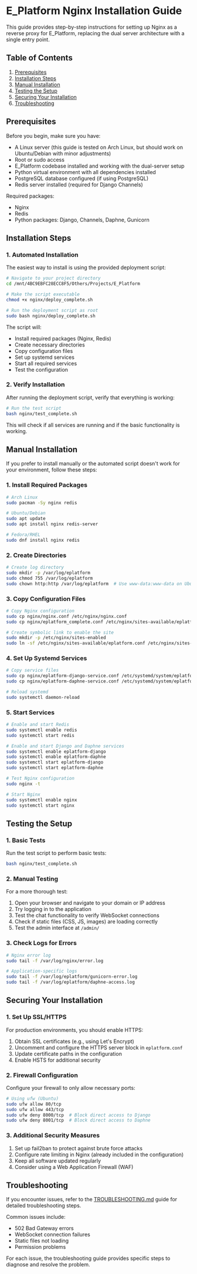 # E_Platform Nginx Installation Guide

This guide provides step-by-step instructions for setting up Nginx as a reverse proxy for E_Platform, replacing the dual server architecture with a single entry point.

## Table of Contents

1. [Prerequisites](#prerequisites)
2. [Installation Steps](#installation-steps)
3. [Manual Installation](#manual-installation)
4. [Testing the Setup](#testing-the-setup)
5. [Securing Your Installation](#securing-your-installation)
6. [Troubleshooting](#troubleshooting)

## Prerequisites

Before you begin, make sure you have:

- A Linux server (this guide is tested on Arch Linux, but should work on Ubuntu/Debian with minor adjustments)
- Root or sudo access
- E_Platform codebase installed and working with the dual-server setup
- Python virtual environment with all dependencies installed
- PostgreSQL database configured (if using PostgreSQL)
- Redis server installed (required for Django Channels)

Required packages:
- Nginx
- Redis
- Python packages: Django, Channels, Daphne, Gunicorn

## Installation Steps

### 1. Automated Installation

The easiest way to install is using the provided deployment script:

```bash
# Navigate to your project directory
cd /mnt/4BC9EBFC28ECC8F5/Others/Projects/E_Platform

# Make the script executable
chmod +x nginx/deploy_complete.sh

# Run the deployment script as root
sudo bash nginx/deploy_complete.sh
```

The script will:
- Install required packages (Nginx, Redis)
- Create necessary directories
- Copy configuration files
- Set up systemd services
- Start all required services
- Test the configuration

### 2. Verify Installation

After running the deployment script, verify that everything is working:

```bash
# Run the test script
bash nginx/test_complete.sh
```

This will check if all services are running and if the basic functionality is working.

## Manual Installation

If you prefer to install manually or the automated script doesn't work for your environment, follow these steps:

### 1. Install Required Packages

```bash
# Arch Linux
sudo pacman -Sy nginx redis

# Ubuntu/Debian
sudo apt update
sudo apt install nginx redis-server

# Fedora/RHEL
sudo dnf install nginx redis
```

### 2. Create Directories

```bash
# Create log directory
sudo mkdir -p /var/log/eplatform
sudo chmod 755 /var/log/eplatform
sudo chown http:http /var/log/eplatform  # Use www-data:www-data on Ubuntu/Debian
```

### 3. Copy Configuration Files

```bash
# Copy Nginx configuration
sudo cp nginx/nginx.conf /etc/nginx/nginx.conf
sudo cp nginx/eplatform_complete.conf /etc/nginx/sites-available/eplatform.conf

# Create symbolic link to enable the site
sudo mkdir -p /etc/nginx/sites-enabled
sudo ln -sf /etc/nginx/sites-available/eplatform.conf /etc/nginx/sites-enabled/eplatform.conf
```

### 4. Set Up Systemd Services

```bash
# Copy service files
sudo cp nginx/eplatform-django-service.conf /etc/systemd/system/eplatform-django.service
sudo cp nginx/eplatform-daphne-service.conf /etc/systemd/system/eplatform-daphne.service

# Reload systemd
sudo systemctl daemon-reload
```

### 5. Start Services

```bash
# Enable and start Redis
sudo systemctl enable redis
sudo systemctl start redis

# Enable and start Django and Daphne services
sudo systemctl enable eplatform-django
sudo systemctl enable eplatform-daphne
sudo systemctl start eplatform-django
sudo systemctl start eplatform-daphne

# Test Nginx configuration
sudo nginx -t

# Start Nginx
sudo systemctl enable nginx
sudo systemctl start nginx
```

## Testing the Setup

### 1. Basic Tests

Run the test script to perform basic tests:

```bash
bash nginx/test_complete.sh
```

### 2. Manual Testing

For a more thorough test:

1. Open your browser and navigate to your domain or IP address
2. Try logging in to the application
3. Test the chat functionality to verify WebSocket connections
4. Check if static files (CSS, JS, images) are loading correctly
5. Test the admin interface at `/admin/`

### 3. Check Logs for Errors

```bash
# Nginx error log
sudo tail -f /var/log/nginx/error.log

# Application-specific logs
sudo tail -f /var/log/eplatform/gunicorn-error.log
sudo tail -f /var/log/eplatform/daphne-access.log
```

## Securing Your Installation

### 1. Set Up SSL/HTTPS

For production environments, you should enable HTTPS:

1. Obtain SSL certificates (e.g., using Let's Encrypt)
2. Uncomment and configure the HTTPS server block in `eplatform.conf`
3. Update certificate paths in the configuration
4. Enable HSTS for additional security

### 2. Firewall Configuration

Configure your firewall to only allow necessary ports:

```bash
# Using ufw (Ubuntu)
sudo ufw allow 80/tcp
sudo ufw allow 443/tcp
sudo ufw deny 8000/tcp  # Block direct access to Django
sudo ufw deny 8001/tcp  # Block direct access to Daphne
```

### 3. Additional Security Measures

1. Set up fail2ban to protect against brute force attacks
2. Configure rate limiting in Nginx (already included in the configuration)
3. Keep all software updated regularly
4. Consider using a Web Application Firewall (WAF)

## Troubleshooting

If you encounter issues, refer to the [TROUBLESHOOTING.md](TROUBLESHOOTING.md) guide for detailed troubleshooting steps.

Common issues include:
- 502 Bad Gateway errors
- WebSocket connection failures
- Static files not loading
- Permission problems

For each issue, the troubleshooting guide provides specific steps to diagnose and resolve the problem.
